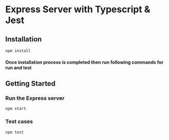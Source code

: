 # Express Server with Typescript & Jest 

## Installation

```
npm install
```
#### Once installation process is completed then run following commands for run and test 

## Getting Started

### Run the Express server
```
npm start
```

### Test cases

```
npm test
```